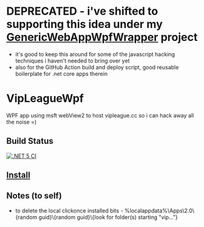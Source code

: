 # DEPRECATED - i've shifted to supporting this idea under my [GenericWebAppWpfWrapper](https://github.com/Beej126/GenericWebAppWpfWrapper) project
- it's good to keep this around for some of the javascript hacking techniques i haven't needed to bring over yet
- also for the GitHub Action build and deploy script, good reusable boilerplate for .net core apps therein

# VipLeagueWpf
WPF app using msft webView2 to host vipleague.cc so i can hack away all the noise =)

## Build Status
[![.NET 5 CI](https://github.com/Beej126/VipLeagueWpf/actions/workflows/main.yml/badge.svg?branch=main)](https://github.com/Beej126/VipLeagueWpf/actions/workflows/main.yml)

## [Install](https://beej126.github.io/VipLeagueWpf)

## Notes (to self)
- to delete the local clickonce installed bits - %localappdata%\Apps\2.0\\{random guid}\\{random guid}\\{look for folder(s) starting "vip..."}
